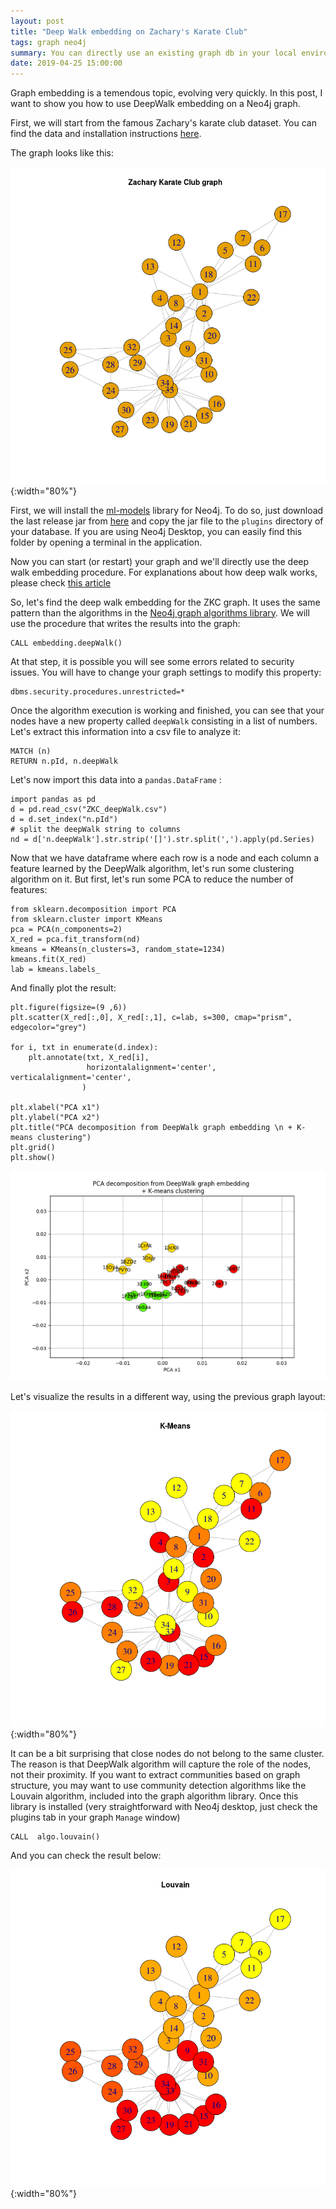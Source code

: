 ```yaml
---
layout: post
title: "Deep Walk embedding on Zachary's Karate Club"
tags: graph neo4j
summary: You can directly use an existing graph db in your local environment.
date: 2019-04-25 15:00:00
---
```



Graph embedding is a temendous topic, evolving very quickly. In this post, I want to show you how to use DeepWalk embedding on a Neo4j graph. 

First, we will start from the famous Zachary's karate club dataset. You can find the data and installation instructions [here](https://github.com/PacktPublishing/Exploring-Graph-Algorithms-with-Neo4j/tree/master/section3/dataset).

The graph looks like this:

![ZKC dataset!](/img/posts/zkc/ZKC.png){:width="80%"}

First, we will install the [ml-models](https://github.com/neo4j-graph-analytics/ml-models/) library for Neo4j. To do so, just download the last release jar from [here](https://github.com/neo4j-graph-analytics/ml-models/releases) and copy the jar file to the `plugins` directory of your database. If you are using Neo4j Desktop, you can easily find this folder by opening a terminal in the application. 

Now you can start (or restart) your graph and we'll directly use the deep walk embedding procedure. For explanations about how deep walk works, please check [this article](https://towardsdatascience.com/deepgl-on-neo4j-b27e8c64190f)

So, let's find the deep walk embedding for the ZKC graph. It uses the same pattern than the algorithms in the [Neo4j graph algorithms library](https://neo4j.com/docs/graph-algorithms/current/). We will use the procedure that writes the results into the graph:

    CALL embedding.deepWalk()


At that step, it is possible you will see some errors related to security issues. You will have to change your graph settings to modify this property:

    dbms.security.procedures.unrestricted=*

Once the algorithm execution is working and finished, you can see that your nodes have a new property called `deepWalk` consisting in a list of numbers. Let's extract this information into a csv file to analyze it:

    MATCH (n)
	RETURN n.pId, n.deepWalk


Let's now import this data into a `pandas.DataFrame` :

    import pandas as pd
    d = pd.read_csv("ZKC_deepWalk.csv")
    d = d.set_index("n.pId")
	# split the deepWalk string to columns
    nd = d['n.deepWalk'].str.strip('[]').str.split(',').apply(pd.Series)


Now that we have dataframe where each row is a node and each column a feature learned by the DeepWalk algorithm, let's run some clustering algorithm on it. But first, let's run some PCA to reduce the number of features:

    from sklearn.decomposition import PCA
    from sklearn.cluster import KMeans
    pca = PCA(n_components=2)
    X_red = pca.fit_transform(nd)
	kmeans = KMeans(n_clusters=3, random_state=1234)
	kmeans.fit(X_red)
    lab = kmeans.labels_


And finally plot the result:

    plt.figure(figsize=(9 ,6))
    plt.scatter(X_red[:,0], X_red[:,1], c=lab, s=300, cmap="prism", edgecolor="grey")

    for i, txt in enumerate(d.index):
        plt.annotate(txt, X_red[i],
                     horizontalalignment='center', verticalalignment='center',
                    )

    plt.xlabel("PCA x1")
    plt.ylabel("PCA x2")
    plt.title("PCA decomposition from DeepWalk graph embedding \n + K-means clustering")
    plt.grid()
    plt.show()	
	

![Kmeans clustering on DeepWalk features after PCA feature extraction](/img/posts/zkc/ZKC_Kmeans_PCA.png)


Let's visualize the results in a different way, using the previous graph layout:

![ZKC dataset with K-Means colos!](/img/posts/zkc/ZKC_Kmeans_DeepWalk.png){:width="80%"}

It can be a bit surprising that close nodes do not belong to the same cluster. The reason is that DeepWalk algorithm will capture the role of the nodes, not their proximity. If you want to extract communities based on graph structure, you may want to use community detection algorithms like the Louvain algorithm, included into the graph algorithm library. Once this library is installed (very straightforward with Neo4j desktop, just check the plugins tab in your graph `Manage` window)

    CALL  algo.louvain()

And you can check the result below:

![Louvain communities on ZKC graph](/img/posts/zkc/ZKC_louvain.png){:width="80%"}

